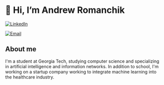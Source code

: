 # 👋 Hi, I’m Andrew Romanchik
[![LinkedIn](https://img.shields.io/badge/LinkedIn-Profile-blue?style=flat&logo=linkedin&logoColor=white)](https://www.linkedin.com/in/andrew-romanchik/)


[![Email](https://img.shields.io/badge/Email-Contact%20Me-red?style=flat&logo=gmail&logoColor=white)](mailto:aromanchik1@hotmail.com)


## About me
I'm a student at Georgia Tech, studying computer science and specializing in artificial intelligence and information networks. 
In addition to school, I'm working on a startup company working to integrate machine learning into the healthcare industry.


<!---
aromanchik0972/aromanchik0972 is a ✨ special ✨ repository because its `README.md` (this file) appears on your GitHub profile.
You can click the Preview link to take a look at your changes.
--->
